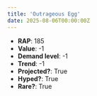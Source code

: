 ```yaml
---
title: 'Outrageous Egg'
date: 2025-08-06T00:00:00Z
---
```

- **RAP**: 185
- **Value**: -1
- **Demand level**: -1
- **Trend**: -1
- **Projected?**: True
- **Hyped?**: True
- **Rare?**: True
